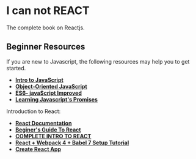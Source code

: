 # I can not REACT

The complete book on Reactjs.

## Beginner Resources

If you are new to Javascript, the following resources may help you to get started.

- **[Intro to JavaScript](https://in.udacity.com/course/intro-to-javascript--ud803-india)**
- **[Object-Oriented JavaScript](https://in.udacity.com/course/object-oriented-javascript--ud015)**
- **[ES6- javaScript Improved](https://in.udacity.com/course/es6-javascript-improved--ud356)**
- **[Learning Javascript's Promises](https://in.udacity.com/course/javascript-promises--ud898)**

Introduction to React:

- **[React Documentation](https://reactjs.org/docs/getting-started.html)**
- **[Beginer's Guide To React](https://egghead.io/courses/the-beginner-s-guide-to-react)**
- **[COMPLETE INTRO TO REACT](https://btholt.github.io/complete-intro-to-react-v5/)**
- **[React + Webpack 4 + Babel 7 Setup Tutorial](https://www.robinwieruch.de/minimal-react-webpack-babel-setup/)**
- **[Create React App](https://github.com/facebook/create-react-app)**
